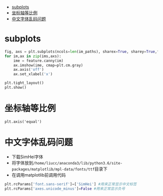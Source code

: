 - [subplots](#subplots)
- [坐标轴等比例](#%E5%9D%90%E6%A0%87%E8%BD%B4%E7%AD%89%E6%AF%94%E4%BE%8B)
- [中文字体乱码问题](#%E4%B8%AD%E6%96%87%E5%AD%97%E4%BD%93%E4%B9%B1%E7%A0%81%E9%97%AE%E9%A2%98)
# subplots
```python
fig, axs = plt.subplots(ncols=len(im_paths), sharex=True, sharey=True,figsize=(10,10))
for im,ax in zip(ims,axs):
    ime = feature.canny(im)
    ax.imshow(ime, cmap=plt.cm.gray)
    ax.axis('off')
    ax.set_xlabel('x')

plt.tight_layout()    
plt.show()
```
# 坐标轴等比例
`plt.axis('equal')`

# 中文字体乱码问题
- 下载SimHei字体
- 将字体放到`/home/liucc/anaconda3/lib/python3.6/site-packages/matplotlib/mpl-data/fonts/ttf`目录下
- 在调用matplotlib前调用代码
```python
plt.rcParams['font.sans-serif']=['SimHei'] #用来正常显示中文标签
plt.rcParams['axes.unicode_minus']=False #用来正常显示负号
```